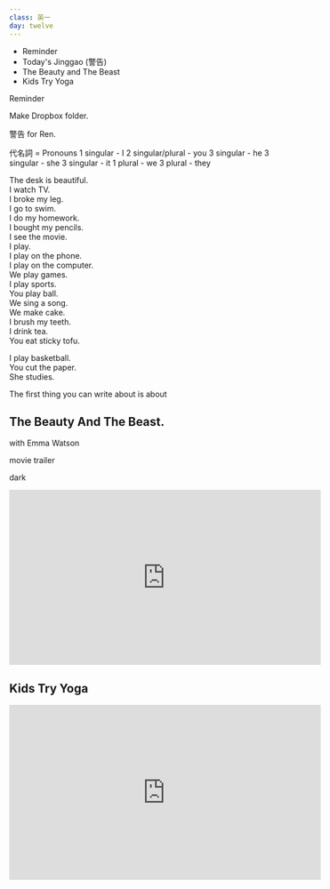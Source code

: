```yaml
---
class: 英一
day: twelve
---
```


- Reminder
- Today's Jinggao (警告)
- The Beauty and The Beast
- Kids Try Yoga


Reminder

Make Dropbox folder.


警告 for Ren.


代名詞 = Pronouns
1 singular        -  I
2 singular/plural - you
3 singular        -  he
3 singular        - she
3 singular        - it
1 plural          - we
3 plural          - they


The desk is beautiful.  
I watch TV.  
I broke my leg.  
I go to swim.  
I do my homework.  
I bought my pencils.  
I see the movie.  
I play.  
I play on the phone.  
I play on the computer.  
We play games.  
I play sports.  
You play ball.  
We sing a song.  
We make cake.  
I brush my teeth.  
I drink tea.  
You eat sticky tofu.  

I play basketball.  
You cut the paper.  
She studies.  

The first thing you can write about is about

## The Beauty And The Beast.
with Emma Watson

movie trailer

dark

<iframe src="https://www.facebook.com/plugins/video.php?href=https%3A%2F%2Fwww.facebook.com%2FGoodMorningAmerica%2Fvideos%2Fvb.59306617060%2F10153633298992061%2F%3Ftype%3D3&show_text=0&width=560" width="560" height="315" style="border:none;overflow:hidden" scrolling="no" frameborder="0" allowTransparency="true" allowFullScreen="true"></iframe>

## Kids Try Yoga

<iframe src="https://www.facebook.com/plugins/video.php?href=https%3A%2F%2Fwww.facebook.com%2FBuzzFeedVideo%2Fvideos%2Fvb.1318800798260799%2F1977658665708339%2F%3Ftype%3D3&show_text=0&width=560" width="560" height="315" style="border:none;overflow:hidden" scrolling="no" frameborder="0" allowTransparency="true" allowFullScreen="true"></iframe>



